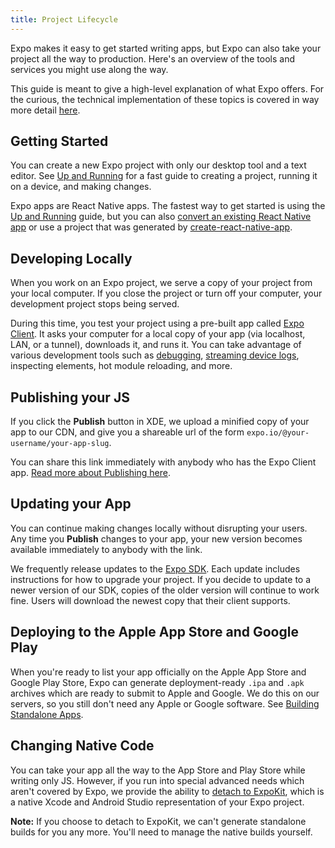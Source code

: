 ```yaml
---
title: Project Lifecycle
---
```


Expo makes it easy to get started writing apps, but Expo can also take your project all the way to production. Here's an overview of the tools and services you might use along the way.

This guide is meant to give a high-level explanation of what Expo offers. For the curious, the technical implementation of these topics is covered in way more detail [here](../guides/how-expo-works.html).

## Getting Started
You can create a new Expo project with only our desktop tool and a text editor. See [Up and Running](../guides/up-and-running.html) for a fast guide to creating a project, running it on a device, and making changes.

Expo apps are React Native apps. The fastest way to get started is using the [Up and Running](../guides/up-and-running.html) guide, but you can also [convert an existing React Native app](faq.html#how-do-i-get-my-existing-react-native-project-running-with-expo) or use a project that was generated by [create-react-native-app](https://github.com/react-community/create-react-native-app).

## Developing Locally
When you work on an Expo project, we serve a copy of your project from your local computer. If you close the project or turn off your computer, your development project stops being served.

During this time, you test your project using a pre-built app called [Expo Client](installation.html). It asks your computer for a local copy of your app (via localhost, LAN, or a tunnel), downloads it, and runs it. You can take advantage of various development tools such as [debugging](../guides/debugging.html), [streaming device logs](../guides/logging.html), inspecting elements, hot module reloading, and more.

## Publishing your JS
If you click the **Publish** button in XDE, we upload a minified copy of your app to our CDN, and give you a shareable url of the form `expo.io/@your-username/your-app-slug`.

You can share this link immediately with anybody who has the Expo Client app. [Read more about Publishing here](https://blog.expo.io/publishing-on-exponent-790493660d24).

## Updating your App
You can continue making changes locally without disrupting your users. Any time you **Publish** changes to your app, your new version becomes available immediately to anybody with the link.

We frequently release updates to the [Expo SDK](../sdk/index.html). Each update includes instructions for how to upgrade your project. If you decide to update to a newer version of our SDK, copies of the older version will continue to work fine. Users will download the newest copy that their client supports.

## Deploying to the Apple App Store and Google Play
When you're ready to list your app officially on the Apple App Store and Google Play Store, Expo can generate deployment-ready `.ipa` and `.apk` archives which are ready to submit to Apple and Google. We do this on our servers, so you still don't need any Apple or Google software. See [Building Standalone Apps](../guides/building-standalone-apps.html).

## Changing Native Code
You can take your app all the way to the App Store and Play Store while writing only JS. However, if you run into special advanced needs which aren't covered by Expo, we provide the ability to [detach to ExpoKit](../guides/detach.html), which is a native Xcode and Android Studio representation of your Expo project.

**Note:** If you choose to detach to ExpoKit, we can't generate standalone builds for you any more. You'll need to manage the native builds yourself.